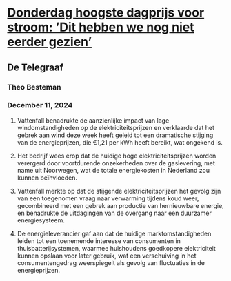 # [Donderdag hoogste dagprijs voor stroom: ’Dit hebben we nog niet eerder gezien’](https://advance.lexis.com/api/document?collection=news&id=urn:contentItem:6DMF-FRC1-JDRT-X39K-00000-00&context=1519360)
## De Telegraaf
### Theo Besteman
### December 11, 2024

1. Vattenfall benadrukte de aanzienlijke impact van lage windomstandigheden op de elektriciteitsprijzen en verklaarde dat het gebrek aan wind deze week heeft geleid tot een dramatische stijging van de energieprijzen, die €1,21 per kWh heeft bereikt, wat ongekend is.

2. Het bedrijf wees erop dat de huidige hoge elektriciteitsprijzen worden verergerd door voortdurende onzekerheden over de gaslevering, met name uit Noorwegen, wat de totale energiekosten in Nederland zou kunnen beïnvloeden.

3. Vattenfall merkte op dat de stijgende elektriciteitsprijzen het gevolg zijn van een toegenomen vraag naar verwarming tijdens koud weer, gecombineerd met een gebrek aan productie van hernieuwbare energie, en benadrukte de uitdagingen van de overgang naar een duurzamer energiesysteem.

4. De energieleverancier gaf aan dat de huidige marktomstandigheden leiden tot een toenemende interesse van consumenten in thuisbatterijsystemen, waarmee huishoudens goedkopere elektriciteit kunnen opslaan voor later gebruik, wat een verschuiving in het consumentengedrag weerspiegelt als gevolg van fluctuaties in de energieprijzen.